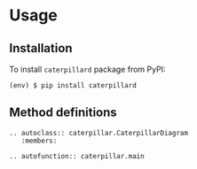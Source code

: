 # Usage

## Installation

To install `caterpillard` package from PyPI:

```console
(env) $ pip install caterpillard
```


## Method definitions

```{eval-rst}
.. autoclass:: caterpillar.CaterpillarDiagram
   :members:
```

```{eval-rst}
.. autofunction:: caterpillar.main
```